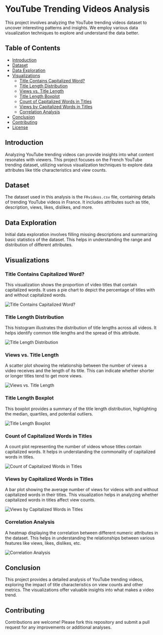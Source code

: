 # YouTube Trending Videos Analysis

This project involves analyzing the YouTube trending videos dataset to uncover interesting patterns and insights. We employ various data visualization techniques to explore and understand the data better.

## Table of Contents

- [Introduction](#introduction)
- [Dataset](#dataset)
- [Data Exploration](#data-exploration)
- [Visualizations](#visualizations)
  - [Title Contains Capitalized Word?](#title-contains-capitalized-word)
  - [Title Length Distribution](#title-length-distribution)
  - [Views vs. Title Length](#views-vs-title-length)
  - [Title Length Boxplot](#title-length-boxplot)
  - [Count of Capitalized Words in Titles](#count-of-capitalized-words-in-titles)
  - [Views by Capitalized Words in Titles](#views-by-capitalized-words-in-titles)
  - [Correlation Analysis](#correlation-analysis)
- [Conclusion](#conclusion)
- [Contributing](#contributing)
- [License](#license)

## Introduction

Analyzing YouTube trending videos can provide insights into what content resonates with viewers. This project focuses on the French YouTube trending dataset, utilizing various visualization techniques to explore data attributes like title characteristics and view counts.

## Dataset

The dataset used in this analysis is the `FRvideos.csv` file, containing details of trending YouTube videos in France. It includes attributes such as title, description, views, likes, dislikes, and more.

## Data Exploration

Initial data exploration involves filling missing descriptions and summarizing basic statistics of the dataset. This helps in understanding the range and distribution of different attributes.

## Visualizations

### Title Contains Capitalized Word?

This visualization shows the proportion of video titles that contain capitalized words. It uses a pie chart to depict the percentage of titles with and without capitalized words.

![Title Contains Capitalized Word?](images/title_capitalized_word_pie_chart.png)

### Title Length Distribution

This histogram illustrates the distribution of title lengths across all videos. It helps identify common title lengths and the spread of this attribute.

![Title Length Distribution](images/title_length_histogram.png)

### Views vs. Title Length

A scatter plot showing the relationship between the number of views a video receives and the length of its title. This can indicate whether shorter or longer titles tend to get more views.

![Views vs. Title Length](images/views_vs_title_length_scatter_plot.png)

### Title Length Boxplot

This boxplot provides a summary of the title length distribution, highlighting the median, quartiles, and potential outliers.

![Title Length Boxplot](images/title_length_boxplot.png)

### Count of Capitalized Words in Titles

A count plot representing the number of videos whose titles contain capitalized words. It helps in understanding the commonality of capitalized words in titles.

![Count of Capitalized Words in Titles](images/capitalized_word_count_plot.png)

### Views by Capitalized Words in Titles

A bar plot showing the average number of views for videos with and without capitalized words in their titles. This visualization helps in analyzing whether capitalized words in titles affect view counts.

![Views by Capitalized Words in Titles](images/views_by_capitalized_word_bar_plot.png)

### Correlation Analysis

A heatmap displaying the correlation between different numeric attributes in the dataset. This helps in understanding the relationships between various features like views, likes, dislikes, etc.

![Correlation Analysis](images/correlation_heatmap.png)

## Conclusion

This project provides a detailed analysis of YouTube trending videos, exploring the impact of title characteristics on view counts and other metrics. The visualizations offer valuable insights into what makes a video trend.

## Contributing

Contributions are welcome! Please fork this repository and submit a pull request for any improvements or additional analyses.
